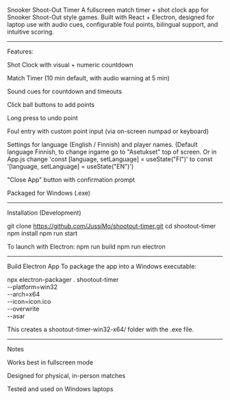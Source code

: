Snooker Shoot-Out Timer
A fullscreen match timer + shot clock app for Snooker Shoot-Out style games. Built with React + Electron, designed for laptop use with audio cues, configurable foul points, bilingual support, and intuitive scoring.

---------------------

Features:

Shot Clock with visual + numeric countdown

Match Timer (10 min default, with audio warning at 5 min)

Sound cues for countdown and timeouts

Click ball buttons to add points

Long press to undo point

Foul entry with custom point input (via on-screen numpad or keyboard)

Settings for language (English / Finnish) and player names. (Default language Finnish, to change ingame go to "Asetukset" top of screen. Or in App.js change 'const [language, setLanguage] = useState("FI")' to const '[language, setLanguage] = useState("EN")')

"Close App" button with confirmation prompt

Packaged for Windows (.exe)

---------------------

Installation (Development)

git clone https://github.com/JussiMo/shootout-timer.git
cd shootout-timer
npm install
npm run start

To launch with Electron:
npm run build
npm run electron

---------------------

Build Electron App
To package the app into a Windows executable:

npx electron-packager . shootout-timer \
  --platform=win32 \
  --arch=x64 \
  --icon=icon.ico \
  --overwrite \
  --asar

  This creates a shootout-timer-win32-x64/ folder with the .exe file.

 ---------------------

Notes

Works best in fullscreen mode

Designed for physical, in-person matches

Tested and used on Windows laptops

